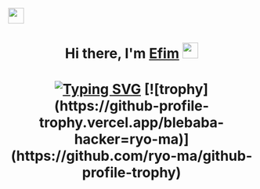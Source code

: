 <img src="https://img.icons8.com/?size=50&id=81844&format=png" height="32"/></h1> 
<h1 align="center">Hi there, I'm <a href="https://daniilshat.ru/" target="_blank">Efim</a> 
<img src="https://github.com/blackcater/blackcater/raw/main/images/Hi.gif" height="32"/></h1>
<h1 align="center"><a href="https://git.io/typing-svg"><img src="https://readme-typing-svg.herokuapp.com?font=Fira+Code&size=22&duration=6000&pause=1000&color=469A34&width=435&lines=I+love+frogs+and+Python+very+much+!" alt="Typing SVG" /></a>
[![trophy](https://github-profile-trophy.vercel.app/blebaba-hacker=ryo-ma)](https://github.com/ryo-ma/github-profile-trophy)
